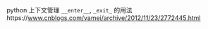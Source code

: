 python 上下文管理 `__enter__`, `_exit_` 的用法https://www.cnblogs.com/vamei/archive/2012/11/23/2772445.html
